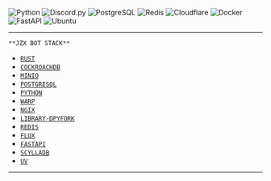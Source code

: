 ![Python    ](https://img.shields.io/badge/Python-3776AB?logo=python&logoColor=fff)
![Discord.py](https://img.shields.io/badge/discord.py-2.x-blueviolet)
![PostgreSQL](https://img.shields.io/badge/postgreSQL-%23336791.svg?&logo=postgresql&logoColor=white)
![Redis     ](https://img.shields.io/badge/redis-%23DD0031.svg?&logo=redis&logoColor=white)
![Cloudflare](https://img.shields.io/badge/Cloudflare-F38020?logo=Cloudflare&logoColor=white)
![Docker    ](https://img.shields.io/badge/Docker-2496ED?logo=docker&logoColor=fff)
![FastAPI   ](https://img.shields.io/badge/FastAPI-009485.svg?logo=fastapi&logoColor=white)
![Ubuntu    ](https://img.shields.io/badge/Ubuntu-E95420?logo=ubuntu&logoColor=white)

---
```
**JZX BOT STACK**
```

- [`RUST`](https://www.rust-lang.org/)
- [`COCKROACHDB`](https://hub.docker.com/r/cockroachdb/cockroach)
- [`MINIO`](https://min.io/)
- [`POSTGRESQL`](https://www.postgresql.org/)
- [`PYTHON`](https://github.com/python/cpython)
- [`WARP`](https://developers.cloudflare.com/cloudflare-one/connections/connect-devices/warp/download-warp/)
- [`NGIX`](https://nginx.org/en/download.html)
- [`LIBRARY-DPYFORK`](https://github.com/xcortservice/dpycompv2)
- [`REDIS`](https://github.com/redis/redis)
- [`FLUX`](https://github.com/Jacherr/flux)
- [`FASTAPI`](https://github.com/fastapi/fastapi)
- [`SCYLLADB`](https://github.com/scylladb/scylladb)
- [`UV`](https://github.com/astral-sh/uv)

---